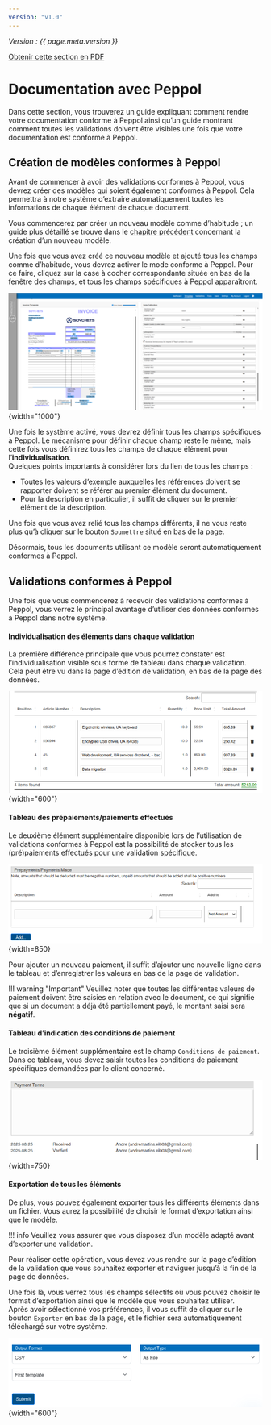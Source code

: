 ```yaml
---
version: "v1.0"
---
```


<span class="version-label">*Version : {{ page.meta.version }}*</span>

<div class="no-pdf">
  <a class="md-button print-button" href="../../pdfs/fr/Peppol-Documentation_with_Peppol.pdf" target="_blank">
    Obtenir cette section en PDF
  </a>
</div>

# Documentation avec Peppol

Dans cette section, vous trouverez un guide expliquant comment rendre votre documentation conforme à Peppol ainsi qu’un guide montrant comment toutes les validations doivent être visibles une fois que votre documentation est conforme à Peppol.

## Création de modèles conformes à Peppol

Avant de commencer à avoir des validations conformes à Peppol, vous devrez créer des modèles qui soient également conformes à Peppol. Cela permettra à notre système d’extraire automatiquement toutes les informations de chaque élément de chaque document.

Vous commencerez par créer un nouveau modèle comme d’habitude ; un guide plus détaillé se trouve dans le [chapitre précédent](../System%20Overview/Template.md#adding-a-new-template) concernant la création d’un nouveau modèle.

Une fois que vous avez créé ce nouveau modèle et ajouté tous les champs comme d’habitude, vous devrez activer le mode conforme à Peppol. Pour ce faire, cliquez sur la case à cocher correspondante située en bas de la fenêtre des champs, et tous les champs spécifiques à Peppol apparaîtront.

![image](../img/Peppol/NEW_template_Peppol.png){width="1000"}

Une fois le système activé, vous devrez définir tous les champs spécifiques à Peppol. Le mécanisme pour définir chaque champ reste le même, mais cette fois vous définirez tous les champs de chaque élément pour l’**individualisation**.  
Quelques points importants à considérer lors du lien de tous les champs :

-   Toutes les valeurs d’exemple auxquelles les références doivent se rapporter doivent se référer au premier élément du document.
-   Pour la description en particulier, il suffit de cliquer sur le premier élément de la description.

Une fois que vous avez relié tous les champs différents, il ne vous reste plus qu’à cliquer sur le bouton `Soumettre` situé en bas de la page.

Désormais, tous les documents utilisant ce modèle seront automatiquement conformes à Peppol.

## Validations conformes à Peppol

Une fois que vous commencerez à recevoir des validations conformes à Peppol, vous verrez le principal avantage d’utiliser des données conformes à Peppol dans notre système.

#### Individualisation des éléments dans chaque validation

La première différence principale que vous pourrez constater est l’individualisation visible sous forme de tableau dans chaque validation. Cela peut être vu dans la page d’édition de validation, en bas de la page des données.

![image](../img/Peppol/Validation_items.png){width="600"}

#### Tableau des prépaiements/paiements effectués

Le deuxième élément supplémentaire disponible lors de l’utilisation de validations conformes à Peppol est la possibilité de stocker tous les (pré)paiements effectués pour une validation spécifique.

![image](../img/Peppol/Validation_prepayments_table.png){width=850}

Pour ajouter un nouveau paiement, il suffit d’ajouter une nouvelle ligne dans le tableau et d’enregistrer les valeurs en bas de la page de validation.

!!! warning "Important"
    Veuillez noter que toutes les différentes valeurs de paiement doivent être saisies en relation avec le document, ce qui signifie que si un document a déjà été partiellement payé, le montant saisi sera **négatif**.

#### Tableau d’indication des conditions de paiement

Le troisième élément supplémentaire est le champ `Conditions de paiement`. Dans ce tableau, vous devez saisir toutes les conditions de paiement spécifiques demandées par le client concerné.

![Image](../img/Peppol/Payment_terms_field.png){width=750}

#### Exportation de tous les éléments

De plus, vous pouvez également exporter tous les différents éléments dans un fichier. Vous aurez la possibilité de choisir le format d’exportation ainsi que le modèle.

!!! info
    Veuillez vous assurer que vous disposez d’un modèle adapté avant d’exporter une validation.

Pour réaliser cette opération, vous devez vous rendre sur la page d’édition de la validation que vous souhaitez exporter et naviguer jusqu’à la fin de la page de données.

Une fois là, vous verrez tous les champs sélectifs où vous pouvez choisir le format d’exportation ainsi que le modèle que vous souhaitez utiliser.  
Après avoir sélectionné vos préférences, il vous suffit de cliquer sur le bouton `Exporter` en bas de la page, et le fichier sera automatiquement téléchargé sur votre système.

![image](../img/Peppol//Validation_export_buttons.png){width="600"}
